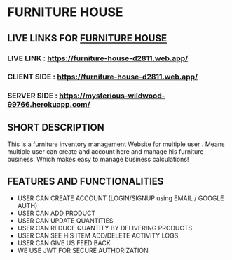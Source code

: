 # FURNITURE HOUSE

## LIVE LINKS FOR [FURNITURE HOUSE](https://furniture-house-d2811.web.app/)
### LIVE LINK : https://furniture-house-d2811.web.app/
### CLIENT SIDE : https://furniture-house-d2811.web.app/
### SERVER SIDE : https://mysterious-wildwood-99766.herokuapp.com/


## SHORT DESCRIPTION
This is a furniture inventory management Website for multiple user . Means multiple user can create and account here and manage his furniture business. Which makes easy to manage business calculations!

## FEATURES AND FUNCTIONALITIES
- USER CAN CREATE ACCOUNT (LOGIN/SIGNUP using EMAIL / GOOGLE AUTH)
- USER CAN ADD PRODUCT
- USER CAN UPDATE QUANTITIES
- USER CAN REDUCE QUANTITY BY DELIVERING PRODUCTS
- USER CAN SEE HIS ITEM ADD/DELETE ACTIVITY LOGS
- USER CAN GIVE US FEED BACK
- WE USE JWT FOR SECURE AUTHORIZATION


